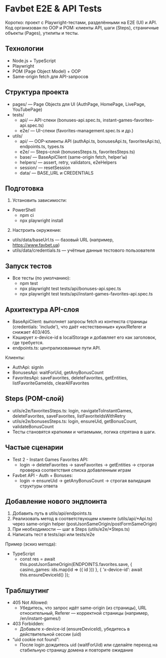 # Favbet E2E & API Tests

Коротко: проект с Playwright-тестами, разделёнными на E2E (UI) и API. Код организован по OOP и POM: клиенты API, шаги (Steps), страничные объекты (Pages), утилиты и тесты.

## Технологии

- Node.js + TypeScript
- Playwright
- POM (Page Object Model) + OOP
- Same-origin fetch для API-запросов

## Структура проекта

- pages/ — Page Objects для UI (AuthPage, HomePage, LivePage, YouTubePage)
- tests/
  - api/ — API-спеки (bonuses-api.spec.ts, instant-games-favorites-api.spec.ts)
  - e2e/ — UI-спеки (favorites-management.spec.ts и др.)
- utils/
  - api/ — OOP-клиенты API (authApi.ts, bonusesApi.ts, favoritesApi.ts), endpoints.ts, types.ts
  - e2e/ — Steps-слой (bonusesSteps.ts, favoritesSteps.ts)
  - base/ — BaseApiClient (same-origin fetch, helper’ы)
  - helpers/ — assert, retry, validators, e2eHelpers
  - session/ — resetSession
  - data/ — BASE_URL и CREDENTIALS

## Подготовка

1. Установить зависимости:

- PowerShell
  - npm ci
  - npx playwright install

2. Настроить окружение:

- utils/data/baseUrl.ts — базовый URL (например, https://www.favbet.ua)
- utils/data/credentials.ts — учётные данные тестового пользователя

## Запуск тестов

- Все тесты (по умолчанию):
  - npm test
  - npx playwright test tests/api/bonuses-api.spec.ts
  - npx playwright test tests/api/instant-games-favorites-api.spec.ts

## Архитектура API-слоя

- BaseApiClient: выполняет запросы fetch из контекста страницы (credentials: 'include'), что даёт «естественные» куки/Referer и снижает 403/405.
- Кэширует x-device-id в localStorage и добавляет его как заголовок, где требуется.
- endpoints.ts: централизованные пути API.

Клиенты:

- AuthApi: signIn
- BonusesApi: waitForUid, getAnyBonusCount
- FavoritesApi: saveFavorites, deleteFavorites, getEntities, listFavoriteGameIds, clearAllFavorites

## Steps (POM-слой)

- utils/e2e/favoritesSteps.ts: login, navigateToInstantGames, deleteFavorites, saveFavorites, listFavoriteIdsWithRetry
- utils/e2e/bonusesSteps.ts: login, ensureUid, getBonusCount, validateBonusCount
- Тесты становятся краткими и читаемыми, логика спрятана в шаги.

## Частые сценарии

- Test 2 - Instant Games Favorites API:
  - login → deleteFavorites → saveFavorites → getEntities → строгая проверка соответствия списка добавленным играм
- Favbet API - Auth + Bonuses:
  - login → ensureUid → getAnyBonusCount → строгая валидация структуры ответа

## Добавление нового эндпоинта

1. Добавить путь в utils/api/endpoints.ts
2. Реализовать метод в соответствующем клиенте (utils/api/\*Api.ts) через same-origin helper (postJsonSameOrigin/postFormSameOrigin)
3. При необходимости — шаг в Steps (utils/e2e/\*Steps.ts)
4. Написать тест в tests/api или tests/e2e

Пример (эскиз метода):

- TypeScript
  - const res = await this.postJsonSameOrigin(ENDPOINTS.favorites.save, { casino_games: ids.map(id => ({ id })) }, { 'x-device-id': await this.ensureDeviceId() });

## Траблшутинг

- 405 Not Allowed:
  - Убедитесь, что запрос идёт same-origin (из страницы), URL относительный, Referer — корректной страницы (например, /en/instant-games/)
- 403 Forbidden:
  - Добавьте x-device-id (ensureDeviceId), убедитесь в действительной сессии (uid)
- “uid cookie not found”:
  - После login дождитесь uid (waitForUid) или сделайте переход на стабильную страницу домена и повторите ожидание
